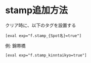 # stamp追加方法
クリア時に、以下のタグを設置する
```
[eval exp="f.stamp_{Spot名}=true"]
```
例: 錦帯橋
```
[eval exp="f.stamp_kinntaikyo=true"]
```